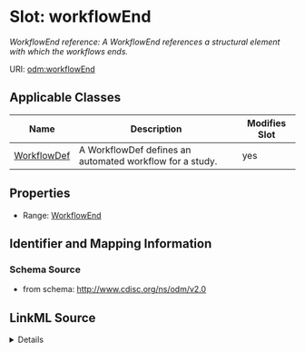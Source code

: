 # Slot: workflowEnd


_WorkflowEnd reference: A WorkflowEnd references a structural element with which the workflows ends._



URI: [odm:workflowEnd](http://www.cdisc.org/ns/odm/v2.0/workflowEnd)



<!-- no inheritance hierarchy -->




## Applicable Classes

| Name | Description | Modifies Slot |
| --- | --- | --- |
[WorkflowDef](WorkflowDef.md) | A WorkflowDef defines an automated workflow for a study. |  yes  |







## Properties

* Range: [WorkflowEnd](WorkflowEnd.md)





## Identifier and Mapping Information







### Schema Source


* from schema: http://www.cdisc.org/ns/odm/v2.0




## LinkML Source

<details>
```yaml
name: workflowEnd
description: 'WorkflowEnd reference: A WorkflowEnd references a structural element
  with which the workflows ends.'
from_schema: http://www.cdisc.org/ns/odm/v2.0
rank: 1000
identifier: false
alias: workflowEnd
domain_of:
- WorkflowDef
range: WorkflowEnd

```
</details>